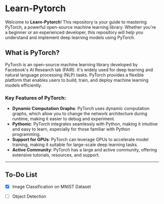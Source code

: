 # Learn-Pytorch

Welcome to **Learn-Pytorch**! This repository is your guide to mastering PyTorch, a powerful open-source machine learning library. Whether you're a beginner or an experienced developer, this repository will help you understand and implement deep learning models using PyTorch.

## What is PyTorch?

PyTorch is an open-source machine learning library developed by Facebook's AI Research lab (FAIR). It's widely used for deep learning and natural language processing (NLP) tasks. PyTorch provides a flexible platform that enables users to build, train, and deploy machine learning models efficiently.

### Key Features of PyTorch:
- **Dynamic Computation Graphs**: PyTorch uses dynamic computation graphs, which allow you to change the network architecture during runtime, making it easier to debug and experiment.
- **Pythonic**: PyTorch integrates seamlessly with Python, making it intuitive and easy to learn, especially for those familiar with Python programming.
- **Support for GPUs**: PyTorch can leverage GPUs to accelerate model training, making it suitable for large-scale deep learning tasks.
- **Active Community**: PyTorch has a large and active community, offering extensive tutorials, resources, and support.

---

## To-Do List

- [x] Image Classification on MNIST Dataset
- [ ] Object Detection


